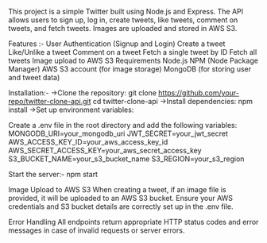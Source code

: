 This project is a simple Twitter built using Node.js and Express. The API allows users to sign up, log in, create tweets, like tweets, comment on tweets, and fetch tweets. Images are uploaded and stored in AWS S3.

Features :-
User Authentication (Signup and Login)
Create a tweet
Like/Unlike a tweet
Comment on a tweet
Fetch a single tweet by ID
Fetch all tweets
Image upload to AWS S3
Requirements
Node.js
NPM (Node Package Manager)
AWS S3 account (for image storage)
MongoDB (for storing user and tweet data)

Installation:-
->Clone the repository:
git clone https://github.com/your-repo/twitter-clone-api.git
cd twitter-clone-api
->Install dependencies:
npm install
->Set up environment variables:

Create a .env file in the root directory and add the following variables:
MONGODB_URI=your_mongodb_uri
JWT_SECRET=your_jwt_secret
AWS_ACCESS_KEY_ID=your_aws_access_key_id
AWS_SECRET_ACCESS_KEY=your_aws_secret_access_key
S3_BUCKET_NAME=your_s3_bucket_name
S3_REGION=your_s3_region

Start the server:-
npm start

Image Upload to AWS S3
When creating a tweet, if an image file is provided, it will be uploaded to an AWS S3 bucket. Ensure your AWS credentials and S3 bucket details are correctly set up in the .env file.

Error Handling
All endpoints return appropriate HTTP status codes and error messages in case of invalid requests or server errors.
